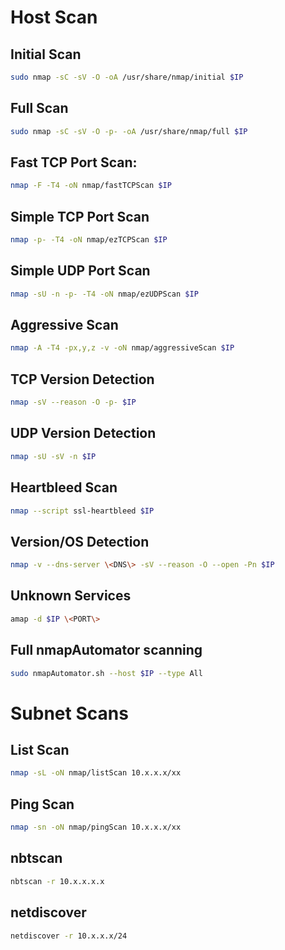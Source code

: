 # Host Scan

## Initial Scan

```bash
sudo nmap -sC -sV -O -oA /usr/share/nmap/initial $IP
```

## Full Scan

```bash
sudo nmap -sC -sV -O -p- -oA /usr/share/nmap/full $IP
```

## Fast TCP Port Scan:

```bash
nmap -F -T4 -oN nmap/fastTCPScan $IP
```

## Simple TCP Port Scan

```bash
nmap -p- -T4 -oN nmap/ezTCPScan $IP
```

## Simple UDP Port Scan

```bash
nmap -sU -n -p- -T4 -oN nmap/ezUDPScan $IP
```

## Aggressive Scan

```bash
nmap -A -T4 -px,y,z -v -oN nmap/aggressiveScan $IP
```

## TCP Version Detection

```bash
nmap -sV --reason -O -p- $IP
```

## UDP Version Detection

```bash
nmap -sU -sV -n $IP
```

## Heartbleed Scan

```bash
nmap --script ssl-heartbleed $IP
```


## Version/OS Detection

```bash
nmap -v --dns-server \<DNS\> -sV --reason -O --open -Pn $IP
```

## Unknown Services

```bash
amap -d $IP \<PORT\>
```

## Full nmapAutomator scanning

```bash
sudo nmapAutomator.sh --host $IP --type All
```

# Subnet Scans

## List Scan

```bash
nmap -sL -oN nmap/listScan 10.x.x.x/xx
```

## Ping Scan

```bash
nmap -sn -oN nmap/pingScan 10.x.x.x/xx
```

## nbtscan

```bash
nbtscan -r 10.x.x.x.x
```

## netdiscover

```bash
netdiscover -r 10.x.x.x/24
```

